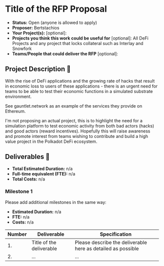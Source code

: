 # Title of the RFP Proposal

* **Status:** Open (anyone is allowed to apply)
* **Proposer:** Bertstachios
* **Your Project(s):** [optional]:
* **Projects you think this work could be useful for** [optional]: All DeFi Projects and any project that locks collateral such as Interlay and Snowfork
* **Teams/People that could deliver the RFP** [optional]:

## Project Description :page_facing_up:


With the rise of DeFi applications and the growing rate of hacks that result in economic loss to users of these applications - there is an urgent need for teams to be able to test
their economic functions in a simulated substrate environment.

See gauntlet.network as an example of the services they provide on Ethereum.

I'm not proposing an actual project, this is to highlight the need for a simulation platform to test economic activity from both bad actors (hacks) and good actors (reward incentives). Hopefully this will raise awareness and promote interest from teams wishing to contribute and build a high value project in the Polkadot DeFi ecosystem.

## Deliverables :nut_and_bolt:

* **Total Estimated Duration:** n/a
* **Full-time equivalent (FTE):**  n/a
* **Total Costs:** n/a
### Milestone 1

Please add additional milestones in the same way:
* **Estimated Duration:** n/a
* **FTE:**  n/a
* **Costs:** n/a


| Number | Deliverable | Specification |
| ------------- | ------------- | ------------- |
| 1. | Title of the deliverable | Please describe the deliverable here as detailed as possible |
| 2.  | ... |...|
